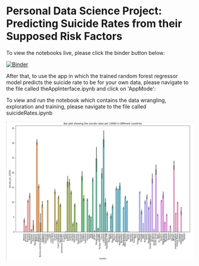 # Personal Data Science Project: Predicting Suicide Rates from their Supposed Risk Factors

To view the notebooks live, please click the binder button below:

[![Binder](https://mybinder.org/badge_logo.svg)](https://mybinder.org/v2/gh/A-F-McG/Predicting-Suicide-Rates-with-Random-Forest-Regressor/master)

After that, to use the app in which the trained random forest regressor model predicts the suicide rate to be for your own data, please navigate to the file called theAppInterface.ipynb and click on 'AppMode':

To view and run the notebook which contains the data wrangling, exploration and training, please navigate to the file called suicideRates.ipynb

![alt text](graph.png "Graph of countries against suicide rate")
